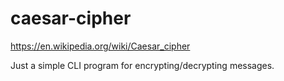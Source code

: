 # caesar-cipher
https://en.wikipedia.org/wiki/Caesar_cipher 

Just a simple CLI program for encrypting/decrypting messages. 
